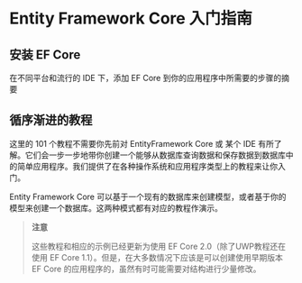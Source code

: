 # Entity Framework Core 入门指南

## 安装 EF Core

在不同平台和流行的 IDE 下，添加 EF Core 到你的应用程序中所需要的步骤的摘要

## 循序渐进的教程

这里的 101 个教程不需要你先前对 EntityFramework Core 或 某个 IDE 有所了解。它们会一步一步地带你创建一个能够从数据库查询数据和保存数据到数据库中的简单应用程序。我们提供了在各种操作系统和应用程序类型上的教程来让你入门。

Entity Framework Core 可以基于一个现有的数据库来创建模型，或者基于你的模型来创建一个数据库。这两种模式都有对应的教程作演示。

>**注意**
>
>这些教程和相应的示例已经更新为使用 EF Core 2.0（除了UWP教程还在使用 EF Core 1.1）。但是，在大多数情况下应该是可以创建使用早期版本 EF Core 的应用程序的，虽然有时可能需要对结构进行少量修改。